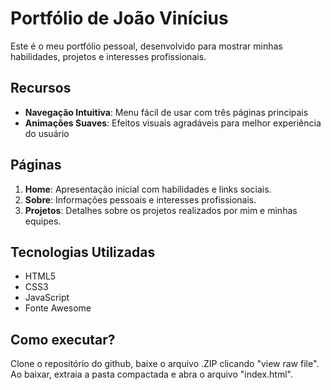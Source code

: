# Portfólio de João Vinícius

Este é o meu portfólio pessoal, desenvolvido para mostrar minhas habilidades, projetos e interesses profissionais.

## Recursos

- **Navegação Intuitiva**: Menu fácil de usar com três páginas principais
- **Animações Suaves**: Efeitos visuais agradáveis para melhor experiência do usuário

## Páginas

1. **Home**: Apresentação inicial com habilidades e links sociais.
2. **Sobre**: Informações pessoais e interesses profissionais.
3. **Projetos**: Detalhes sobre os projetos realizados por mim e minhas equipes.

## Tecnologias Utilizadas

- HTML5
- CSS3
- JavaScript
- Fonte Awesome

## Como executar?
Clone o repositório do github, baixe o arquivo .ZIP clicando "view raw file". Ao baixar, extraia a pasta compactada e abra o arquivo "index.html".
